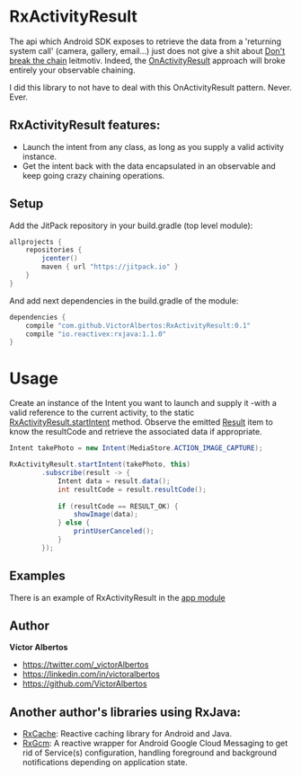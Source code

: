 RxActivityResult
================
The api which Android SDK exposes to retrieve the data from a 'returning system call' (camera, gallery, email...) just does not give a shit about [Don't break the chain](http://blog.danlew.net/2015/03/02/dont-break-the-chain) leitmotiv. Indeed, the [OnActivityResult](http://developer.android.com/intl/es/training/basics/intents/result.html) approach will broke entirely your observable chaining. 

I did this library to not have to deal with this OnActivityResult pattern. Never. Ever.  

RxActivityResult features:
--------------------------
* Launch the intent from any class, as long as you supply a valid activity instance.
* Get the intent back with the data encapsulated in an observable and keep going crazy chaining operations. 

Setup
-----

Add the JitPack repository in your build.gradle (top level module):
```gradle
allprojects {
    repositories {
        jcenter()
        maven { url "https://jitpack.io" }
    }
}
```

And add next dependencies in the build.gradle of the module:
```gradle
dependencies {
    compile "com.github.VictorAlbertos:RxActivityResult:0.1"
    compile "io.reactivex:rxjava:1.1.0"
}
```

Usage
=====
Create an instance of the Intent you want to launch and supply it -with a valid reference to the current activity, to the static [RxActivityResult.startIntent](https://github.com/VictorAlbertos/RxActivityResult/blob/master/rx_activity_result/src/main/java/rx_activity_result/RxActivityResult.java#L35) method.
Observe the emitted [Result](https://github.com/VictorAlbertos/RxActivityResult/blob/master/rx_activity_result/src/main/java/rx_activity_result/Result.java) item to know the resultCode and retrieve the associated data if appropriate.  

```java
Intent takePhoto = new Intent(MediaStore.ACTION_IMAGE_CAPTURE);

RxActivityResult.startIntent(takePhoto, this)
        .subscribe(result -> {
            Intent data = result.data();
            int resultCode = result.resultCode();
            
            if (resultCode == RESULT_OK) {
                showImage(data);
            } else {
                printUserCanceled();
            }
        });
```

Examples
--------
There is an example of RxActivityResult in the [app module](https://github.com/VictorAlbertos/RxActivityResult/tree/master/app)

Author
-------
**Víctor Albertos**

* <https://twitter.com/_victorAlbertos>
* <https://linkedin.com/in/victoralbertos>
* <https://github.com/VictorAlbertos>

Another author's libraries using RxJava:
----------------------------------------
* [RxCache](https://github.com/VictorAlbertos/RxCache): Reactive caching library for Android and Java.
* [RxGcm](https://github.com/VictorAlbertos/RxGcm): A reactive wrapper for Android Google Cloud Messaging to get rid of Service(s) configuration, handling foreground and background notifications depending on application state.
